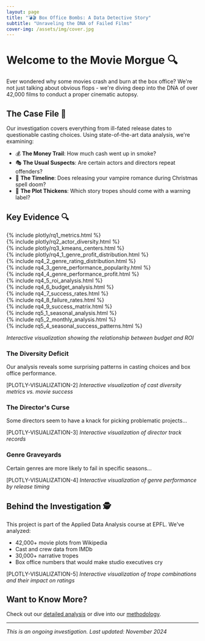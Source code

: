 ```yaml
---
layout: page
title: "💣🎬 Box Office Bombs: A Data Detective Story"
subtitle: "Unraveling the DNA of Failed Films"
cover-img: /assets/img/cover.jpg
---
```


# Welcome to the Movie Morgue 🔍

Ever wondered why some movies crash and burn at the box office? We're not just talking about obvious flops - we're diving deep into the DNA of over 42,000 films to conduct a proper cinematic autopsy. 

## The Case File 📁

Our investigation covers everything from ill-fated release dates to questionable casting choices. Using state-of-the-art data analysis, we're examining:

- 💰 **The Money Trail**: How much cash went up in smoke?
- 🎭 **The Usual Suspects**: Are certain actors and directors repeat offenders?
- 📅 **The Timeline**: Does releasing your vampire romance during Christmas spell doom?
- 📖 **The Plot Thickens**: Which story tropes should come with a warning label?

## Key Evidence 🔍

<div class="plotly-visualization">
  {% include plotly/rq1_metrics.html %}
</div>

<div class="plotly-visualization">
  {% include plotly/rq2_actor_diversity.html %}
</div>

<div class="plotly-visualization">
  {% include plotly/rq3_kmeans_centers.html %}
</div>

<div class="plotly-visualization">
  {% include plotly/rq4_1_genre_profit_distribution.html %}
</div>

<div class="plotly-visualization">
  {% include rq4_2_genre_rating_distribution.html %}
</div>
<div class="plotly-visualization">
  {% include rq4_3_genre_performance_popularity.html %}
</div>
<div class="plotly-visualization">
  {% include rq4_4_genre_performance_profit.html %}
</div>
<div class="plotly-visualization">
  {% include rq4_5_roi_analysis.html %}
</div>
<div class="plotly-visualization">
  {% include rq4_6_budget_analysis.html %}
</div>
<div class="plotly-visualization">
  {% include rq4_7_success_rates.html %}
</div>
<div class="plotly-visualization">
  {% include rq4_8_failure_rates.html %}
</div>
<div class="plotly-visualization">
  {% include rq4_9_success_matrix.html %}
</div>
<div class="plotly-visualization">
  {% include rq5_1_seasonal_analysis.html %}
</div>
<div class="plotly-visualization">
  {% include rq5_2_monthly_analysis.html %}
</div>
<div class="plotly-visualization">
  {% include rq5_4_seasonal_success_patterns.html %}
</div>

*Interactive visualization showing the relationship between budget and ROI*

### The Diversity Deficit
Our analysis reveals some surprising patterns in casting choices and box office performance.

[PLOTLY-VISUALIZATION-2]
*Interactive visualization of cast diversity metrics vs. movie success*

### The Director's Curse
Some directors seem to have a knack for picking problematic projects...

[PLOTLY-VISUALIZATION-3]
*Interactive visualization of director track records*

### Genre Graveyards
Certain genres are more likely to fail in specific seasons...

[PLOTLY-VISUALIZATION-4]
*Interactive visualization of genre performance by release timing*

## Behind the Investigation 🕵️

This project is part of the Applied Data Analysis course at EPFL. We've analyzed:
- 42,000+ movie plots from Wikipedia
- Cast and crew data from IMDb
- 30,000+ narrative tropes
- Box office numbers that would make studio executives cry

[PLOTLY-VISUALIZATION-5]
*Interactive visualization of trope combinations and their impact on ratings*

## Want to Know More? 

Check out our [detailed analysis](/analysis) or dive into our [methodology](/methods).

---

*This is an ongoing investigation. Last updated: November 2024*